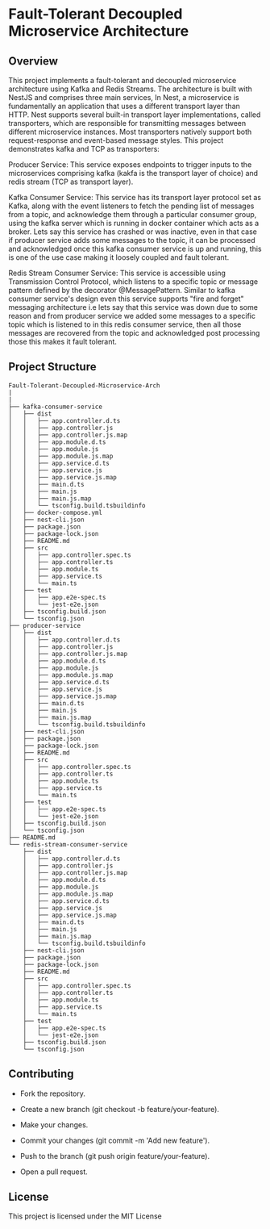 # Fault-Tolerant Decoupled Microservice Architecture

## Overview
This project implements a fault-tolerant and decoupled microservice architecture using Kafka and Redis Streams. The architecture is built with NestJS and comprises three main services, In Nest, a microservice is fundamentally an application that uses a different transport layer than HTTP. Nest supports several built-in transport layer implementations, called transporters, which are responsible for transmitting messages between different microservice instances. Most transporters natively support both request-response and event-based message styles. This project demonstrates kafka and TCP as transporters:

Producer Service: This service exposes endpoints to trigger inputs to the microservices comprising kafka (kakfa is the transport layer of choice) and redis stream (TCP as transport layer).

Kafka Consumer Service: This service has its transport layer protocol set as Kafka, along with the event listeners to fetch the pending list of messages from a topic, and acknowledge them through a particular consumer group, using the kafka server which is running in docker container which acts as a broker. Lets say this service has crashed or was inactive, even in that case if producer service adds some messages to the topic, it can be processed and acknowledged once this kafka consumer service is up and running, this is one of the use case making it loosely coupled and fault tolerant.

Redis Stream Consumer Service: This service is accessible using Transmission Control Protocol, which listens to a specific topic or message pattern defined by the decorator @MessagePattern. Similar to kafka consumer service's design even this service supports "fire and forget" messaging architecture i.e lets say that this service was down due to some reason and from producer service we added some messages to a specific topic which is listened to in this redis consumer service, then all those messages are recovered from the topic and acknowledged post processing those this makes it fault tolerant.


## Project Structure

```
Fault-Tolerant-Decoupled-Microservice-Arch
|
|
├── kafka-consumer-service
│   ├── dist
│   │   ├── app.controller.d.ts
│   │   ├── app.controller.js
│   │   ├── app.controller.js.map
│   │   ├── app.module.d.ts
│   │   ├── app.module.js
│   │   ├── app.module.js.map
│   │   ├── app.service.d.ts
│   │   ├── app.service.js
│   │   ├── app.service.js.map
│   │   ├── main.d.ts
│   │   ├── main.js
│   │   ├── main.js.map
│   │   └── tsconfig.build.tsbuildinfo
│   ├── docker-compose.yml
│   ├── nest-cli.json
│   ├── package.json
│   ├── package-lock.json
│   ├── README.md
│   ├── src
│   │   ├── app.controller.spec.ts
│   │   ├── app.controller.ts
│   │   ├── app.module.ts
│   │   ├── app.service.ts
│   │   └── main.ts
│   ├── test
│   │   ├── app.e2e-spec.ts
│   │   └── jest-e2e.json
│   ├── tsconfig.build.json
│   └── tsconfig.json
├── producer-service
│   ├── dist
│   │   ├── app.controller.d.ts
│   │   ├── app.controller.js
│   │   ├── app.controller.js.map
│   │   ├── app.module.d.ts
│   │   ├── app.module.js
│   │   ├── app.module.js.map
│   │   ├── app.service.d.ts
│   │   ├── app.service.js
│   │   ├── app.service.js.map
│   │   ├── main.d.ts
│   │   ├── main.js
│   │   ├── main.js.map
│   │   └── tsconfig.build.tsbuildinfo
│   ├── nest-cli.json
│   ├── package.json
│   ├── package-lock.json
│   ├── README.md
│   ├── src
│   │   ├── app.controller.spec.ts
│   │   ├── app.controller.ts
│   │   ├── app.module.ts
│   │   ├── app.service.ts
│   │   └── main.ts
│   ├── test
│   │   ├── app.e2e-spec.ts
│   │   └── jest-e2e.json
│   ├── tsconfig.build.json
│   └── tsconfig.json
├── README.md
└── redis-stream-consumer-service
    ├── dist
    │   ├── app.controller.d.ts
    │   ├── app.controller.js
    │   ├── app.controller.js.map
    │   ├── app.module.d.ts
    │   ├── app.module.js
    │   ├── app.module.js.map
    │   ├── app.service.d.ts
    │   ├── app.service.js
    │   ├── app.service.js.map
    │   ├── main.d.ts
    │   ├── main.js
    │   ├── main.js.map
    │   └── tsconfig.build.tsbuildinfo
    ├── nest-cli.json
    ├── package.json
    ├── package-lock.json
    ├── README.md
    ├── src
    │   ├── app.controller.spec.ts
    │   ├── app.controller.ts
    │   ├── app.module.ts
    │   ├── app.service.ts
    │   └── main.ts
    ├── test
    │   ├── app.e2e-spec.ts
    │   └── jest-e2e.json
    ├── tsconfig.build.json
    └── tsconfig.json
```



## Contributing

 - Fork the repository.

 - Create a new branch (git checkout -b feature/your-feature).

 - Make your changes.

 - Commit your changes (git commit -m 'Add new feature').

 - Push to the branch (git push origin feature/your-feature).

 - Open a pull request.

## License
This project is licensed under the MIT License
